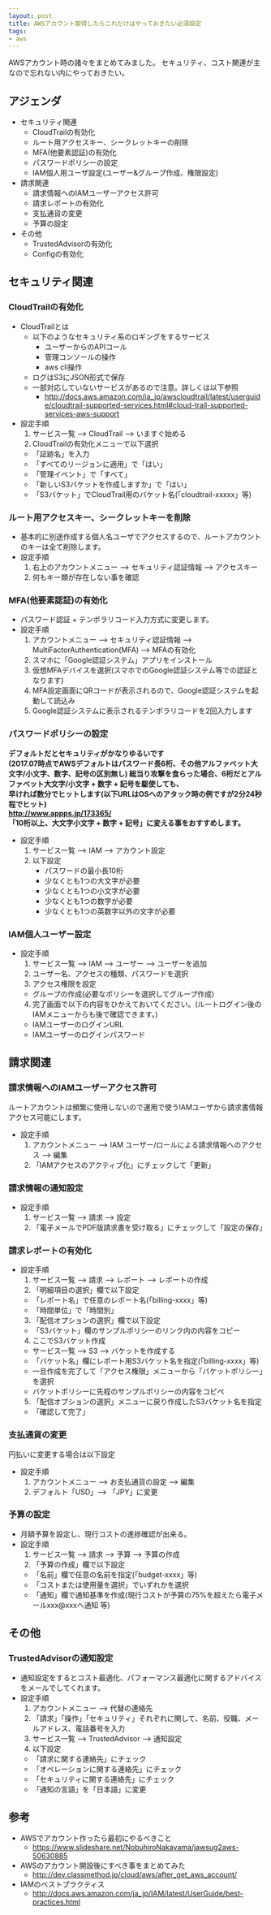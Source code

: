 ```yaml
---
layout: post
title: AWSアカウント取得したらこれだけはやっておきたい必須設定
tags: 
- aws
---
```

AWSアカウント時の諸々をまとめてみました。
セキュリティ、コスト関連が主なので忘れない内にやっておきたい。
<!-- more -->
## アジェンダ
- セキュリティ関連
  - CloudTrailの有効化
  - ルート用アクセスキー、シークレットキーの削除
  - MFA(他要素認証)の有効化
  - パスワードポリシーの設定
  - IAM個人用ユーザ設定(ユーザー&グループ作成、権限設定)
- 請求関連
  - 請求情報へのIAMユーザーアクセス許可
  - 請求レポートの有効化
  - 支払通貨の変更
  - 予算の設定
- その他
  - TrustedAdvisorの有効化
  - Configの有効化

## セキュリティ関連
### CloudTrailの有効化
- CloudTrailとは
  - 以下のようなセキュリティ系のロギングをするサービス
    - ユーザーからのAPIコール
    - 管理コンソールの操作
    - aws cli操作
  - ログはS3にJSON形式で保存
  - 一部対応していないサービスがあるので注意。詳しくは以下参照
    - http://docs.aws.amazon.com/ja_jp/awscloudtrail/latest/userguide/cloudtrail-supported-services.html#cloud-trail-supported-services-aws-support
- 設定手順
  1. サービス一覧 --> CloudTrail --> いますぐ始める
  2. CloudTrailの有効化メニューで以下選択
    - 「証跡名」を入力
    - 「すべてのリージョンに適用」で「はい」
    - 「管理イベント」で「すべて」
    - 「新しいS3バケットを作成しますか」で「はい」
    - 「S3バケット」でCloudTrail用のバケット名(「cloudtrail-xxxxx」等)

### ルート用アクセスキー、シークレットキーを削除
- 基本的に別途作成する個人名ユーザでアクセスするので、ルートアカウントのキーは全て削除します。
- 設定手順
  1. 右上のアカウントメニュー --> セキュリティ認証情報 --> アクセスキー
  2. 何もキー類が存在しない事を確認

### MFA(他要素認証)の有効化
- パスワード認証 + テンポラリコード入力方式に変更します。
- 設定手順
  1. アカウントメニュー --> セキュリティ認証情報 --> MultiFactorAuthentication(MFA) --> MFAの有効化
  2. スマホに「Google認証システム」アプリをインストール
  3. 仮想MFAデバイスを選択(スマホでのGoogle認証システム等での認証となります)
  4. MFA設定画面にQRコードが表示されるので、Google認証システムを起動して読込み
  5. Google認証システムに表示されるテンポラリコードを2回入力します

### パスワードポリシーの設定
**デフォルトだとセキュリティがかなりゆるいです**  
**(2017.07時点でAWSデフォルトはパスワード長6桁、その他アルファベット大文字/小文字、数字、記号の区別無し)
**総当り攻撃を食らった場合、6桁だとアルファベット大文字/小文字 + 数字 + 記号を駆使しても、**  
早ければ数分でヒットします(以下URLはOSへのアタック時の例ですが2分24秒程でヒット)**  
**http://www.appps.jp/173365/**  
**「10桁以上、大文字小文字 + 数字 + 記号」に変える事をおすすめします。**  
- 設定手順
  1. サービス一覧 --> IAM --> アカウント設定
  2. 以下設定
     - パスワードの最小長10桁
     - 少なくとも1つの大文字が必要
     - 少なくとも1つの小文字が必要
     - 少なくとも1つの数字が必要
     - 少なくとも1つの英数字以外の文字が必要

### IAM個人ユーザー設定
- 設定手順
  1. サービス一覧 --> IAM --> ユーザー --> ユーザーを追加
  2. ユーザー名、アクセスの種類、パスワードを選択
  3. アクセス権限を設定
    - グループの作成(必要なポリシーを選択してグループ作成)
  4. 完了画面で以下の内容をひかえておいてください。(ルートログイン後のIAMメニューからも後で確認できます。)
    - IAMユーザーのログインURL
    - IAMユーザーのログインパスワード

## 請求関連
### 請求情報へのIAMユーザーアクセス許可
ルートアカウントは頻繁に使用しないので運用で使うIAMユーザから請求書情報アクセス可能にします。
- 設定手順
  1. アカウントメニュー --> IAM ユーザー/ロールによる請求情報へのアクセス --> 編集
  2. 「IAMアクセスのアクティブ化」にチェックして「更新」

### 請求情報の通知設定
- 設定手順
  1. サービス一覧 --> 請求 --> 設定
  2. 「電子メールでPDF版請求書を受け取る」にチェックして「設定の保存」

### 請求レポートの有効化
- 設定手順
  1. サービス一覧 --> 請求 --> レポート --> レポートの作成
  2. 「明細項目の選択」欄で以下設定
    - 「レポート名」で任意のレポート名(「billing-xxxx」等)
    - 「時間単位」で「時間別」
  3. 「配信オプションの選択」欄で以下設定
    - 「S3バケット」欄のサンプルポリシーのリンク内の内容をコピー
  4. ここでS3バケット作成
    - サービス一覧 --> S3 --> バケットを作成する
    - 「バケット名」欄にレポート用S3バケット名を指定(「billing-xxxx」等)
    - 一旦作成を完了して「アクセス権限」メニューから「バケットポリシー」を選択
    - バケットポリシーに先程のサンプルポリシーの内容をコピペ
  5. 「配信オプションの選択」メニューに戻り作成したS3バケット名を指定
    - 「確認して完了」

### 支払通貨の変更
円払いに変更する場合は以下設定
- 設定手順
  1. アカウントメニュー --> お支払通貨の設定 --> 編集
  2. デフォルト「USD」--> 「JPY」に変更

### 予算の設定
- 月額予算を設定し、現行コストの進捗確認が出来る。
- 設定手順
  1. サービス一覧 --> 請求 --> 予算 --> 予算の作成
  2. 「予算の作成」欄で以下設定
    - 「名前」欄で任意の名前を指定(「budget-xxxx」等)
    - 「コストまたは使用量を選択」でいずれかを選択
    - 「通知」欄で通知基準を作成(現行コストが予算の75%を超えたら電子メールxxx@xxxへ通知 等)

## その他
### TrustedAdvisorの通知設定
- 通知設定をするとコスト最適化、パフォーマンス最適化に関するアドバイスをメールでしてくれます。
- 設定手順
  1. アカウントメニュー --> 代替の連絡先
  2. 「請求」「操作」「セキュリティ」それぞれに関して、名前、役職、メールアドレス、電話番号を入力
  3. サービス一覧 --> TrustedAdvisor --> 通知設定
  4. 以下設定
    - 「請求に関する連絡先」にチェック
    - 「オペレーションに関する連絡先」にチェック
    - 「セキュリティに関する連絡先」にチェック
    - 「通知の言語」を「日本語」に変更

## 参考
- AWSでアカウント作ったら最初にやるべきこと
  - https://www.slideshare.net/NobuhiroNakayama/jawsug2aws-50630885
- AWSのアカウント開設後にすべき事をまとめてみた
  - http://dev.classmethod.jp/cloud/aws/after_get_aws_account/
- IAMのベストプラクティス
  - http://docs.aws.amazon.com/ja_jp/IAM/latest/UserGuide/best-practices.html
